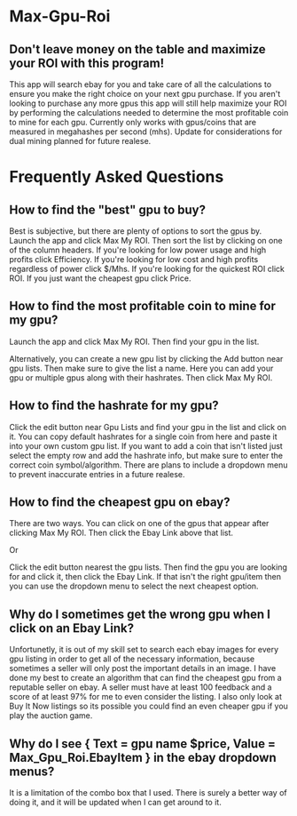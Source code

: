 # Max-Gpu-Roi

## Don't leave money on the table and maximize your ROI with this program!

This app will search ebay for you and take care of all the calculations to ensure you make the right choice on your next gpu purchase.
If you aren't looking to purchase any more gpus this app will still help maximize your ROI by performing the calculations needed to determine the most profitable coin to mine for each gpu.
Currently only works with gpus/coins that are measured in megahashes per second (mhs).
Update for considerations for dual mining planned for future realese.





# Frequently Asked Questions

## How to find the "best" gpu to buy?
Best is subjective, but there are plenty of options to sort the gpus by.
Launch the app and click Max My ROI.
Then sort the list by clicking on one of the column headers.
If you're looking for low power usage and high profits click Efficiency.
If you're looking for low cost and high profits regardless of power click $/Mhs.
If you're looking for the quickest ROI click ROI.
If you just want the cheapest gpu click Price.


## How to find the most profitable coin to mine for my gpu?

Launch the app and click Max My ROI. Then find your gpu in the list.

Alternatively, you can create a new gpu list by clicking the Add button near gpu lists. 
Then make sure to give the list a name.
Here you can add your gpu or multiple gpus along with their hashrates.
Then click Max My ROI.

## How to find the hashrate for my gpu?

Click the edit button  near Gpu Lists and find your gpu in the list and click on it.
You can copy default hashrates for a single coin from here and paste it into your own custom gpu list.
If you want to add a coin that isn't listed just select the empty row and add the hashrate info, but make sure to enter the correct coin symbol/algorithm. There are plans to include a dropdown menu to prevent inaccurate entries in a future realese.

## How to find the cheapest gpu on ebay?

There are two ways. You can click on one of the gpus that appear after clicking Max My ROI. Then click the Ebay Link above that list.

Or

Click the edit button nearest the gpu lists. Then find the gpu you are looking for and click it, then click the Ebay Link. If that isn't the right gpu/item then you can use the dropdown menu to select the next cheapest option.

## Why do I sometimes get the wrong gpu when I click on an Ebay Link?

Unfortunetly, it is out of my skill set to search each ebay images for every gpu listing in order to get all of the necessary information, because sometimes a seller will only post the important details in an image.
I have done my best to create an algorithm that can find the cheapest gpu from a reputable seller on ebay.
A seller must have at least 100 feedback and a score of at least 97% for me to even consider the listing.
I also only look at Buy It Now listings so its possible you could find an even cheaper gpu if you play the auction game.


## Why do I see { Text = gpu name $price, Value = Max_Gpu_Roi.EbayItem } in the ebay dropdown menus?

It is a limitation of the combo box that I used. There is surely a better way of doing it, and it will be updated when I can get around to it.
